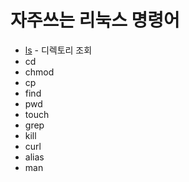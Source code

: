 # 자주쓰는 리눅스 명령어

- [ls](https://github.com/shinbaak/linux-cli/blob/master/ls.md) - 디렉토리 조회
- cd
- chmod
- cp
- find
- pwd
- touch
- grep
- kill
- curl
- alias
- man

